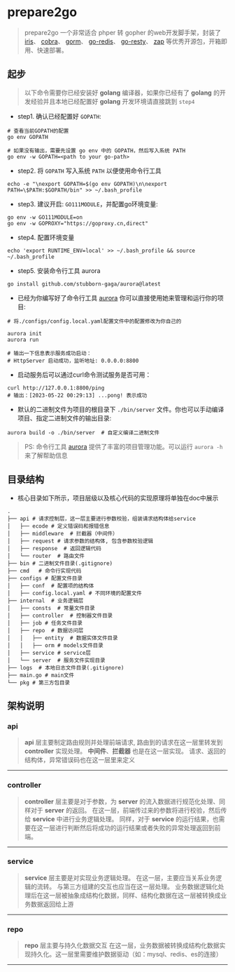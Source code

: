 # prepare2go

> prepare2go 一个非常适合 phper 转 gopher 的web开发脚手架，封装了
> [iris](https://github.com/kataras/iris)、
> [cobra](https://github.com/spf13/cobra)、
> [gorm](https://github.com/go-gorm/gorm)、
> [go-redis](https://github.com/redis/go-redis)、
> [go-resty](https://github.com/go-resty/resty)、
> [zap](https://github.com/uber-go/zap)
> 等优秀开源包，开箱即用、快速部署。

## 起步

> 以下命令需要你已经安装好 **golang** 编译器，如果你已经有了 **golang** 的开发经验并且本地已经配置好 **golang**
> 开发环境请直接跳到 ```step4```

- step1. 确认已经配置好 ```GOPATH```:

```shell
# 查看当前GOPATH的配置
go env GOPATH

# 如果没有输出，需要先设置 go env 中的 GOPATH，然后写入系统 PATH
go env -w GOPATH=<path to your go-path>
```

- step2. 将 ```GOPATH``` 写入系统 ```PATH``` 以便使用命令行工具

```shell
echo -e "\nexport GOPATH=$(go env GOPATH)\n\nexport PATH=\$PATH:$GOPATH/bin" >> ~/.bash_profile
```

- step3. 建议开启: ```GO111MODULE```，并配置go环境变量:

```shell
go env -w GO111MODULE=on
go env -w GOPROXY="https://goproxy.cn,direct"
```

- step4. 配置环境变量

```shell
echo 'export RUNTIME_ENV=local' >> ~/.bash_profile && source ~/.bash_profile
```

- step5. 安装命令行工具 aurora

```shell
go install github.com/stubborn-gaga/aurora@latest
```

- 已经为你编写好了命令行工具 [aurora](https://github.com/stubborn-gaga-0805/aurora/blob/main/README.md)
  你可以直接使用她来管理和运行你的项目:

```shell
# 将./configs/config.local.yaml配置文件中的配置修改为你自己的

aurora init
aurora run

# 输出一下信息表示服务成功启动：
# HttpServer 启动成功，监听地址: 0.0.0.0:8800
```

- 启动服务后可以通过curl命令测试服务是否可用：

```shell
curl http://127.0.0.1:8800/ping
# 输出：[2023-05-22 00:29:13] ...pong! 表示成功
```

- 默认的二进制文件为项目的根目录下 ```./bin/server``` 文件。你也可以手动编译项目、指定二进制文件的输出目录:

```shell
aurora build -o ./bin/server  # 自定义编译二进制文件
```

> PS: 命令行工具 [aurora](https://github.com/stubborn-gaga-0805/aurora/blob/main/README.md)
> 提供了丰富的项目管理功能。可以运行 ```aurora -h``` 来了解帮助信息

## 目录结构

- 核心目录如下所示，项目层级以及核心代码的实现原理将单独在doc中展示

```shell
.
├── api # 请求控制层，这一层主要进行参数校验，组装请求结构体给service
│   ├── ecode # 定义错误码和报错信息
│   ├── middleware  # 拦截器（中间件）
│   ├── request # 请求参数的结构体, 包含参数校验逻辑
│   ├── response  # 返回逻辑代码
│   └── router  # 路由文件
├── bin # 二进制文件目录(.gitignore)
├── cmd   # 命令行实现代码
├── configs # 配置文件目录
│   ├── conf  # 配置项的结构体
│   ├── config.local.yaml # 不同环境的配置文件
├── internal  # 业务逻辑层
│   ├── consts  # 常量文件目录
│   ├── controller  # 控制器文件目录
│   ├── job # 任务文件目录
│   ├── repo  # 数据访问层
│   │   ├── entity  # 数据实体文件目录
│   │   ├── orm # models文件目录
│   ├── service # service层
│   └── server  # 服务文件实现目录
├── logs  # 本地日志文件目录(.gitignore)
├── main.go # main文件
└── pkg # 第三方包目录

```

## 架构说明

### api

> **api** 层主要制定路由规则并处理前端请求, 路由到的请求在这一层里转发到 **controller** 实现处理。
> **中间件**、**拦截器** 也是在这一层实现。
> 请求、返回的结构体，异常错误码也在这一层里来定义
 ---------

### controller

> **controller** 层主要是对于参数，为 **server** 的流入数据进行规范化处理、同样对于 **server** 的返回。
> 在这一层，前端传过来的参数将进行校验，然后传给 **service** 中进行业务逻辑处理。
> 同样，对于 **service** 的运行结果，也需要在这一层进行判断然后将成功的运行结果或者失败的异常处理返回到前端。
 ---------

### service

> **service** 层主要是对实现业务逻辑处理。
> 在这一层，主要应当关系业务逻辑的流转。
> 与第三方组建的交互也应当在这一层处理。
> 业务数据逻辑化处理后在这一层被抽象成结构化数据，同样、结构化数据在这一层被转换成业务数据返回给上游
---------

### repo

> **repo** 层主要与持久化数据交互
> 在这一层，业务数据被转换成结构化数据实现持久化。这一层里需要维护数据驱动（如：mysql、redis、es的连接）
---------